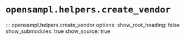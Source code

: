 # `opensampl.helpers.create_vendor`

::: opensampl.helpers.create_vendor
    options:
      show_root_heading: false
      show_submodules: true
      show_source: true
